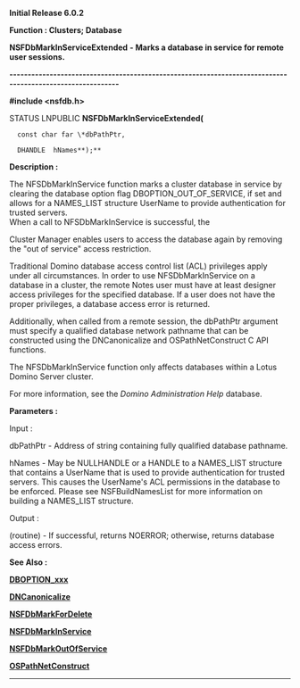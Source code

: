 




<!--
 /\* Font Definitions \*/
 @font-face
 {font-family:Helv;
 panose-1:2 11 6 4 2 2 2 3 2 4;}
@font-face
 {font-family:"Cambria Math";
 panose-1:2 4 5 3 5 4 6 3 2 4;}
 /\* Style Definitions \*/
 p.MsoNormal, li.MsoNormal, div.MsoNormal
 {margin-top:0cm;
 margin-right:0cm;
 margin-bottom:8.0pt;
 margin-left:0cm;
 line-height:107%;
 font-size:11.0pt;
 font-family:"Calibri",sans-serif;}
.MsoChpDefault
 {font-size:11.0pt;}
.MsoPapDefault
 {margin-bottom:8.0pt;
 line-height:107%;}
 /\* Page Definitions \*/
 @page WordSection1
 {size:612.0pt 792.0pt;
 margin:72.0pt 72.0pt 72.0pt 72.0pt;}
div.WordSection1
 {page:WordSection1;}
-->




**Initial Release 6.0.2**



**Function : Clusters; Database**



**NSFDbMarkInServiceExtended** **- Marks a
database in service for remote user sessions.**


**----------------------------------------------------------------------------------------------------------**



**#include <nsfdb.h>**



STATUS
LNPUBLIC **NSFDbMarkInServiceExtended(**  

      const char far \*dbPathPtr,  

      DHANDLE  hNames**);**



**Description :**



The
NFSDbMarkInService function marks a cluster database in service by clearing the
database option flag  DBOPTION\_OUT\_OF\_SERVICE, if set and allows for a
NAMES\_LIST structure UserName to provide authentication for trusted servers.  
When a call to NFSDbMarkInService is successful, the


Cluster
Manager enables users to access the database again by removing the "out of
service" access restriction.  


 


Traditional
Domino database access control list (ACL) privileges apply under all
circumstances. In order to use NFSDbMarkInService on a database in a cluster,
the remote Notes user must have at least designer access privileges for the
specified database. If a user does not have the proper privileges, a database
access error is returned.  


 


Additionally,
when called from a remote session, the dbPathPtr argument must specify a
qualified database network pathname that can be constructed using the
DNCanonicalize and OSPathNetConstruct C API functions.


 


The
NFSDbMarkInService function only affects databases within a Lotus Domino Server
cluster.


 


For more
information, see the *Domino  Administration Help* database.


 


**Parameters :**



Input :  

dbPathPtr  -  Address of string containing fully qualified database pathname.  

  

hNames  -  May be NULLHANDLE or a HANDLE to a NAMES\_LIST structure that
contains a UserName that is used to provide authentication for trusted
servers.  This causes the UserName's ACL permissions in the database to be
enforced.  Please see NSFBuildNamesList for more information on building a
NAMES\_LIST structure.  

  




Output :  

(routine)  -  If successful,  returns NOERROR; otherwise, returns database
access errors.  

  

  




 **See Also :**


**[DBOPTION\_xxx](notes:///852584E300582C9D/61FD4E9848264AD28525620B006BA8BD/0EE5CF1B5F5804FF852562900050AADD)**


**[DNCanonicalize](DNCanonicalize.md)**


**[NSFDbMarkForDelete](NSFDbMarkForDelete.md)**


**[NSFDbMarkInService](NSFDbMarkInService.md)**


**[NSFDbMarkOutOfService](NSFDbMarkOutOfService.md)**


**[OSPathNetConstruct](OSPathNetConstruct.md)**



----------------------------------------------------------------------------------------------------------


 





